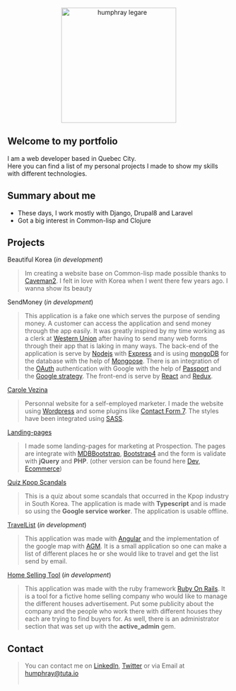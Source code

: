 <img src="https://humphraylegare.github.io/humphray200.jpg" alt="humphray legare" style="display:block; margin:auto; width:260px; text-align:center; margin-top:20px; margin-bottom:20px;"/>

## Welcome to my portfolio
 I am a web developer based in Quebec City.<br/>
 Here you can find a list of my personal projects I made to show my skills with different technologies.

## Summary about me
- These days, I work mostly with Django, Drupal8 and Laravel
- Got a big interest in Common-lisp and Clojure

## Projects
Beautiful Korea (_in development_)
> Im creating a  website base on Common-lisp made possible thanks to [Caveman2](https://8arrow.org/caveman/).
I felt in love with Korea when I went there few years ago. I wanna show its beauty

SendMoney (_in development_)
> This application is a fake one which serves the purpose of sending money. A customer can access the application and send money through the app easily. It was greatly inspired by my time working as a clerk at [Western Union](https://www.westernunion.com/ca/en/home.html) after having to send many web forms through their app that is laking in many ways. The back-end of the application is serve by [Nodejs](https://nodejs.org/en/) with [Express](https://expressjs.com/) and is using [mongoDB](https://www.mongodb.com/) for the database with the help of [Mongoose](http://mongoosejs.com/). There is an integration  of the [OAuth](https://developers.google.com/identity/protocols/OAuth2) authentication with Google with the help of [Passport](http://www.passportjs.org/) and the [Google strategy](https://github.com/jaredhanson/passport-google-oauth2). The front-end is serve by [React](https://reactjs.org/) and [Redux](https://redux.js.org/).

[Carole Vezina](https://carolevezina.com)
> Personnal website for a self-employed marketer. I made the website using [Wordpress](https://wordpress.org/) and some plugins like [Contact Form 7](https://en-ca.wordpress.org/plugins/contact-form-7/). The styles have been integrated using [SASS](https://sass-lang.com/).  

[Landing-pages](https://prospection.qc.ca/seo/)
> I made some landing-pages for marketing at Prospection. The pages are integrate with [MDBBootstrap](https://mdbootstrap.com/), [Bootstrap4](https://getbootstrap.com/) and the form is validate
 with __jQuery__ and __PHP__.
 (other version can be found here [Dev](https://prospection.qc.ca/dev/), [Ecommerce](https://prospection.qc.ca/ecommerce/))

[Quiz Kpop Scandals](https://github.com/humphrayLegare/quiz/blob/master/README.md) 
> This is a quiz about some scandals that occurred in the Kpop industry in South Korea. The application is made with  __Typescript__ and is made so using the __Google service worker__. The application is usable offline.

[TravelList](https://github.com/humphrayLegare/travelList) (_in development_)
> This application was made with [Angular](https://angular.io/) and the implementation of the google map with [AGM](https://angular-maps.com/). It is a small application so one can make a list of different places he or she would like to travel and get the list send by email.

[Home Selling Tool](http://heroku.com "Find me on Heroku") (_in development_)
> This application was made with the ruby framework [Ruby On Rails](https://rubyonrails.org/). It is a tool for a fictive home selling company who would like to manage the different houses advertisement. Put some publicity about the company and the people who work there with different houses they each are trying to find buyers for. As well, there is an administrator section that was set up with the __active_admin__ gem.


## Contact

> You can contact me on 
<a href="https://www.linkedin.com/in/humphray-l%C3%A9gar%C3%A9-a188b58a/" target="_blank">LinkedIn</a>, <a href="https://twitter.com/humphrayLegare" target="_blank">Twitter</a> 
  or via Email at humphray@tuta.io <br/><br/>
<!-- > As well, if you would need **a wonderful creative artist** for design related topics, I would strongly recommend my wonderful and lovely girlfriend **Sim Bomi** who you can reach on <a href="https://www.linkedin.com/in/bomi-s-96103098/" target="_blank">LinkedIn</a> -->
